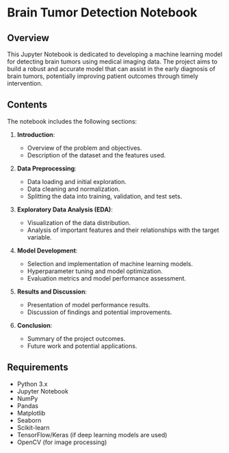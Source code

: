 # Brain Tumor Detection Notebook

## Overview

This Jupyter Notebook is dedicated to developing a machine learning model for detecting brain tumors using medical imaging data. The project aims to build a robust and accurate model that can assist in the early diagnosis of brain tumors, potentially improving patient outcomes through timely intervention.

## Contents

The notebook includes the following sections:

1. **Introduction**:
   - Overview of the problem and objectives.
   - Description of the dataset and the features used.

2. **Data Preprocessing**:
   - Data loading and initial exploration.
   - Data cleaning and normalization.
   - Splitting the data into training, validation, and test sets.

3. **Exploratory Data Analysis (EDA)**:
   - Visualization of the data distribution.
   - Analysis of important features and their relationships with the target variable.

4. **Model Development**:
   - Selection and implementation of machine learning models.
   - Hyperparameter tuning and model optimization.
   - Evaluation metrics and model performance assessment.

5. **Results and Discussion**:
   - Presentation of model performance results.
   - Discussion of findings and potential improvements.

6. **Conclusion**:
   - Summary of the project outcomes.
   - Future work and potential applications.

## Requirements

- Python 3.x
- Jupyter Notebook
- NumPy
- Pandas
- Matplotlib
- Seaborn
- Scikit-learn
- TensorFlow/Keras (if deep learning models are used)
- OpenCV (for image processing)
